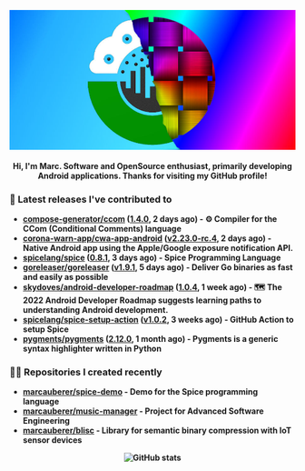 <p align="center">
	<img src="https://raw.githubusercontent.com/marcauberer/marcauberer/master/images/frontpage-image.jpg">
	<br><br>
	<b>Hi, I'm Marc. Software and OpenSource enthusiast, primarily developing Android applications. Thanks for visiting my GitHub profile!
</p>

### 🚀 Latest releases I've contributed to


- [compose-generator/ccom](https://github.com/compose-generator/ccom) ([1.4.0](https://github.com/compose-generator/ccom/releases/tag/1.4.0), 2 days ago) - ⚙️ Compiler for the CCom (Conditional Comments) language
- [corona-warn-app/cwa-app-android](https://github.com/corona-warn-app/cwa-app-android) ([v2.23.0-rc.4](https://github.com/corona-warn-app/cwa-app-android/releases/tag/v2.23.0-rc.4), 2 days ago) - Native Android app using the Apple/Google exposure notification API.
- [spicelang/spice](https://github.com/spicelang/spice) ([0.8.1](https://github.com/spicelang/spice/releases/tag/0.8.1), 3 days ago) - Spice Programming Language
- [goreleaser/goreleaser](https://github.com/goreleaser/goreleaser) ([v1.9.1](https://github.com/goreleaser/goreleaser/releases/tag/v1.9.1), 5 days ago) - Deliver Go binaries as fast and easily as possible
- [skydoves/android-developer-roadmap](https://github.com/skydoves/android-developer-roadmap) ([1.0.4](https://github.com/skydoves/android-developer-roadmap/releases/tag/1.0.4), 1 week ago) - 🗺 The 2022 Android Developer Roadmap suggests learning paths to understanding Android development.
- [spicelang/spice-setup-action](https://github.com/spicelang/spice-setup-action) ([v1.0.2](https://github.com/spicelang/spice-setup-action/releases/tag/v1.0.2), 3 weeks ago) - GitHub Action to setup Spice 
- [pygments/pygments](https://github.com/pygments/pygments) ([2.12.0](https://github.com/pygments/pygments/releases/tag/2.12.0), 1 month ago) - Pygments is a generic syntax highlighter written in Python

### 👨‍💻 Repositories I created recently
- [marcauberer/spice-demo](https://github.com/marcauberer/spice-demo) - Demo for the Spice programming language
- [marcauberer/music-manager](https://github.com/marcauberer/music-manager) - Project for Advanced Software Engineering
- [marcauberer/blisc](https://github.com/marcauberer/blisc) - Library for semantic binary compression with IoT sensor devices

<p align="center">
	<img src="https://github-readme-stats.vercel.app/api?username=marcauberer&show_icons=true&theme=dark" alt="GitHub stats">
</p>
